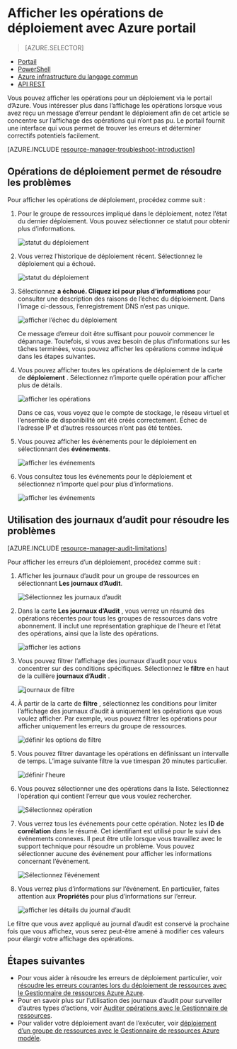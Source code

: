<properties
   pageTitle="Afficher les opérations de déploiement avec portail | Microsoft Azure"
   description="Décrit comment utiliser le portail Azure pour détecter les erreurs de déploiement du Gestionnaire de ressources."
   services="azure-resource-manager,virtual-machines"
   documentationCenter=""
   tags="top-support-issue"
   authors="tfitzmac"
   manager="timlt"
   editor="tysonn"/>

<tags
   ms.service="azure-resource-manager"
   ms.devlang="na"
   ms.topic="article"
   ms.tgt_pltfrm="vm-multiple"
   ms.workload="infrastructure"
   ms.date="06/15/2016"
   ms.author="tomfitz"/>

# <a name="view-deployment-operations-with-azure-portal"></a>Afficher les opérations de déploiement avec Azure portail

> [AZURE.SELECTOR]
- [Portail](resource-manager-troubleshoot-deployments-portal.md)
- [PowerShell](resource-manager-troubleshoot-deployments-powershell.md)
- [Azure infrastructure du langage commun](resource-manager-troubleshoot-deployments-cli.md)
- [API REST](resource-manager-troubleshoot-deployments-rest.md)

Vous pouvez afficher les opérations pour un déploiement via le portail d’Azure. Vous intéresser plus dans l’affichage les opérations lorsque vous avez reçu un message d’erreur pendant le déploiement afin de cet article se concentre sur l’affichage des opérations qui n’ont pas pu. Le portail fournit une interface qui vous permet de trouver les erreurs et déterminer correctifs potentiels facilement.

[AZURE.INCLUDE [resource-manager-troubleshoot-introduction](../includes/resource-manager-troubleshoot-introduction.md)]

## <a name="use-deployment-operations-to-troubleshoot"></a>Opérations de déploiement permet de résoudre les problèmes

Pour afficher les opérations de déploiement, procédez comme suit :

1. Pour le groupe de ressources impliqué dans le déploiement, notez l’état du dernier déploiement. Vous pouvez sélectionner ce statut pour obtenir plus d’informations.

    ![statut du déploiement](./media/resource-manager-troubleshoot-deployments-portal/deployment-status.png)

2. Vous verrez l’historique de déploiement récent. Sélectionnez le déploiement qui a échoué.

    ![statut du déploiement](./media/resource-manager-troubleshoot-deployments-portal/select-deployment.png)

3. Sélectionnez **a échoué. Cliquez ici pour plus d’informations** pour consulter une description des raisons de l’échec du déploiement. Dans l’image ci-dessous, l’enregistrement DNS n’est pas unique.  

    ![afficher l’échec du déploiement](./media/resource-manager-troubleshoot-deployments-portal/view-error.png)

    Ce message d’erreur doit être suffisant pour pouvoir commencer le dépannage. Toutefois, si vous avez besoin de plus d’informations sur les tâches terminées, vous pouvez afficher les opérations comme indiqué dans les étapes suivantes.

4. Vous pouvez afficher toutes les opérations de déploiement de la carte de **déploiement** . Sélectionnez n’importe quelle opération pour afficher plus de détails.

    ![afficher les opérations](./media/resource-manager-troubleshoot-deployments-portal/view-operations.png)

    Dans ce cas, vous voyez que le compte de stockage, le réseau virtuel et l’ensemble de disponibilité ont été créés correctement. Échec de l’adresse IP et d’autres ressources n’ont pas été tentées.

5. Vous pouvez afficher les événements pour le déploiement en sélectionnant des **événements**.

    ![afficher les événements](./media/resource-manager-troubleshoot-deployments-portal/view-events.png)

6. Vous consultez tous les événements pour le déploiement et sélectionnez n’importe quel pour plus d’informations.

    ![afficher les événements](./media/resource-manager-troubleshoot-deployments-portal/see-all-events.png)

## <a name="use-audit-logs-to-troubleshoot"></a>Utilisation des journaux d’audit pour résoudre les problèmes

[AZURE.INCLUDE [resource-manager-audit-limitations](../includes/resource-manager-audit-limitations.md)]

Pour afficher les erreurs d’un déploiement, procédez comme suit :

1. Afficher les journaux d’audit pour un groupe de ressources en sélectionnant **Les journaux d’Audit**.

    ![Sélectionnez les journaux d’audit](./media/resource-manager-troubleshoot-deployments-portal/select-audit-logs.png)

2. Dans la carte **Les journaux d’Audit** , vous verrez un résumé des opérations récentes pour tous les groupes de ressources dans votre abonnement. Il inclut une représentation graphique de l’heure et l’état des opérations, ainsi que la liste des opérations.

    ![afficher les actions](./media/resource-manager-troubleshoot-deployments-portal/audit-summary.png)

3. Vous pouvez filtrer l’affichage des journaux d’audit pour vous concentrer sur des conditions spécifiques. Sélectionnez le **filtre** en haut de la cuillère **journaux d’Audit** .

    ![journaux de filtre](./media/resource-manager-troubleshoot-deployments-portal/filter-logs.png)

4. À partir de la carte de **filtre** , sélectionnez les conditions pour limiter l’affichage des journaux d’audit à uniquement les opérations que vous voulez afficher. Par exemple, vous pouvez filtrer les opérations pour afficher uniquement les erreurs du groupe de ressources.

    ![définir les options de filtre](./media/resource-manager-troubleshoot-deployments-portal/set-filter.png)

5. Vous pouvez filtrer davantage les opérations en définissant un intervalle de temps. L’image suivante filtre la vue timespan 20 minutes particulier.

    ![définir l’heure](./media/resource-manager-troubleshoot-deployments-portal/select-time.png)

6. Vous pouvez sélectionner une des opérations dans la liste. Sélectionnez l’opération qui contient l’erreur que vous voulez rechercher.

    ![Sélectionnez opération](./media/resource-manager-troubleshoot-deployments-portal/select-operation.png)
  
7. Vous verrez tous les événements pour cette opération. Notez les **ID de corrélation** dans le résumé. Cet identifiant est utilisé pour le suivi des événements connexes. Il peut être utile lorsque vous travaillez avec le support technique pour résoudre un problème. Vous pouvez sélectionner aucune des événement pour afficher les informations concernant l’événement.

    ![Sélectionnez l’événement](./media/resource-manager-troubleshoot-deployments-portal/select-event.png)

8. Vous verrez plus d’informations sur l’événement. En particulier, faites attention aux **Propriétés** pour plus d’informations sur l’erreur.

    ![afficher les détails du journal d’audit](./media/resource-manager-troubleshoot-deployments-portal/audit-details.png)

Le filtre que vous avez appliqué au journal d’audit est conservé la prochaine fois que vous affichez, vous serez peut-être amené à modifier ces valeurs pour élargir votre affichage des opérations.

## <a name="next-steps"></a>Étapes suivantes

- Pour vous aider à résoudre les erreurs de déploiement particulier, voir [résoudre les erreurs courantes lors du déploiement de ressources avec le Gestionnaire de ressources Azure Azure](resource-manager-common-deployment-errors.md).
- Pour en savoir plus sur l’utilisation des journaux d’audit pour surveiller d’autres types d’actions, voir [Auditer opérations avec le Gestionnaire de ressources](resource-group-audit.md).
- Pour valider votre déploiement avant de l’exécuter, voir [déploiement d’un groupe de ressources avec le Gestionnaire de ressources Azure modèle](resource-group-template-deploy.md).
